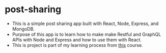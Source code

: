 # post-sharing

- This is a simple post sharing app built with React, Node, Express, and MongoDB.
- Purpose of this app is to learn how to make make Restful and GraphQL APIs with Node and Express and how to use them with React.
- This is project is part of my learning process from [this](https://www.udemy.com/share/101r4c3@dlUAaG0dQqMFmNJSHJ02ZSwx-Eb8BL69iLP19WbBtCrK2mP6U509TpgQA6p8adRuHw==/) course.